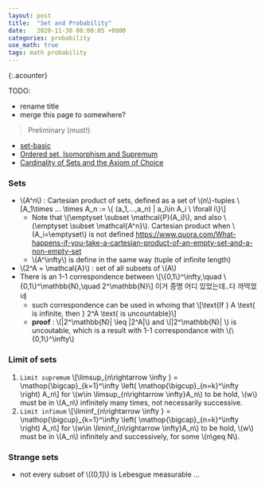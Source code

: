 ```yaml
---
layout: post
title:  "Set and Probability"
date:   2020-11-30 08:00:05 +0800
categories: probability
use_math: true
tags: math probability 
---
```

{:.acounter}


TODO:
- rename title
- merge this page to somewhere?


> Preliminary (must!)  
  - <a href="https://nailbrainz.github.io/analysis/2018/09/14/set-basic.html" target="_blank">set-basic</a>
  - <a href="https://nailbrainz.github.io/analysis/2018/09/25/ordered-set.html" target="_blank">Ordered set, Isomorphism and Supremum</a>
  - <a href="https://nailbrainz.github.io/analysis/2018/09/25/cardinality-of-sets-and-axiom-of-choice.html" target="_blank">Cardinality of Sets and the Axiom of Choice</a>




### Sets
- \\(A^n\\) : Cartesian product of sets, defined as a set of \\(n\\)-tuples \\[A\_1\times ... \times A\_n := \\{ (a\_1,...,a\_n) \| a\_i\in A\_i \\ \forall i\\}\\]
  - Note that \\(\emptyset \subset \mathcal\{P\}(A\_i)\\), and also \\(\emptyset \subset \mathcal\{A^n\}\\). Cartesian product when \\(A\_i=\emptyset\\) is not defined <a href="https://www.quora.com/What-happens-if-you-take-a-cartesian-product-of-an-empty-set-and-a-non-empty-set" target="_blank">https://www.quora.com/What-happens-if-you-take-a-cartesian-product-of-an-empty-set-and-a-non-empty-set</a>
  - \\(A^\infty\\) is define in the same way (tuple of infinite length)
- \\(2^A = \mathcal\{A\}\\) : set of all subsets of \\(A\\)
- There is an 1-1 correspondence between \\[\\{0,1\\}^\infty,\quad \\{0,1\\}^\mathbb{N},\quad 2^\mathbb{N}\\] 이거 증명 어디 있었는데..다 까먹었네
  - such correspondence can be used in whoing that \\[\text\{If \} A \text\{ is infinite, then \} 2^A \text\{ is uncountable\}\\]
  - __proof__ : \\(\|2^\mathbb{N}\| \leq \|2^A\|\\) and  \\(\|2^\mathbb{N}\| \\) is uncoutable, which is a result with 1-1 correspondance with \\(\\{0,1\\}^\infty\\)

### Limit of sets
1. `Limit supremum` \\[\limsup\_\{n\rightarrow \infty \} = \mathop\{\bigcap\}\_\{k=1\}^\infty \left( \mathop\{\bigcup\}\_\{n=k\}^\infty \right) A\_n\\]
    for \\(w\in \limsup\_\{n\rightarrow \infty\}A_n\\) to be hold, \\(w\\) must be in \\(A\_n\\) infinitely many times, not necessarily successive.
2. `Limit infimum` \\[\liminf\_\{n\rightarrow \infty \} = \mathop\{\bigcup\}\_\{k=1\}^\infty \left( \mathop\{\bigcap\}\_\{n=k\}^\infty \right) A\_n\\]
    for \\(w\in \liminf\_\{n\rightarrow \infty\}A_n\\) to be hold, \\(w\\) must be in \\(A\_n\\) infinitely and successively, for some \\(n\geq N\\).


### Strange sets
- not every subset of \\((0,1]\\) is Lebesgue measurable ...